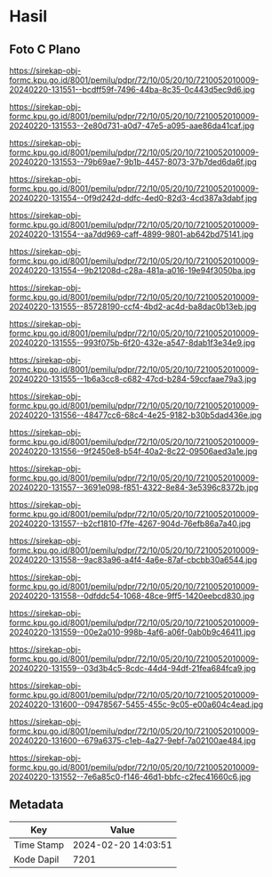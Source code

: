 # Hasil

## Foto C Plano

https://sirekap-obj-formc.kpu.go.id/8001/pemilu/pdpr/72/10/05/20/10/7210052010009-20240220-131551--bcdff59f-7496-44ba-8c35-0c443d5ec9d6.jpg

https://sirekap-obj-formc.kpu.go.id/8001/pemilu/pdpr/72/10/05/20/10/7210052010009-20240220-131553--2e80d731-a0d7-47e5-a095-aae86da41caf.jpg

https://sirekap-obj-formc.kpu.go.id/8001/pemilu/pdpr/72/10/05/20/10/7210052010009-20240220-131553--79b69ae7-9b1b-4457-8073-37b7ded6da6f.jpg

https://sirekap-obj-formc.kpu.go.id/8001/pemilu/pdpr/72/10/05/20/10/7210052010009-20240220-131554--0f9d242d-ddfc-4ed0-82d3-4cd387a3dabf.jpg

https://sirekap-obj-formc.kpu.go.id/8001/pemilu/pdpr/72/10/05/20/10/7210052010009-20240220-131554--aa7dd969-caff-4899-9801-ab642bd75141.jpg

https://sirekap-obj-formc.kpu.go.id/8001/pemilu/pdpr/72/10/05/20/10/7210052010009-20240220-131554--9b21208d-c28a-481a-a016-19e94f3050ba.jpg

https://sirekap-obj-formc.kpu.go.id/8001/pemilu/pdpr/72/10/05/20/10/7210052010009-20240220-131555--85728190-ccf4-4bd2-ac4d-ba8dac0b13eb.jpg

https://sirekap-obj-formc.kpu.go.id/8001/pemilu/pdpr/72/10/05/20/10/7210052010009-20240220-131555--993f075b-6f20-432e-a547-8dab1f3e34e9.jpg

https://sirekap-obj-formc.kpu.go.id/8001/pemilu/pdpr/72/10/05/20/10/7210052010009-20240220-131555--1b6a3cc8-c682-47cd-b284-59ccfaae79a3.jpg

https://sirekap-obj-formc.kpu.go.id/8001/pemilu/pdpr/72/10/05/20/10/7210052010009-20240220-131556--48477cc6-68c4-4e25-9182-b30b5dad436e.jpg

https://sirekap-obj-formc.kpu.go.id/8001/pemilu/pdpr/72/10/05/20/10/7210052010009-20240220-131556--9f2450e8-b54f-40a2-8c22-09506aed3a1e.jpg

https://sirekap-obj-formc.kpu.go.id/8001/pemilu/pdpr/72/10/05/20/10/7210052010009-20240220-131557--3691e098-f851-4322-8e84-3e5396c8372b.jpg

https://sirekap-obj-formc.kpu.go.id/8001/pemilu/pdpr/72/10/05/20/10/7210052010009-20240220-131557--b2cf1810-f7fe-4267-904d-76efb86a7a40.jpg

https://sirekap-obj-formc.kpu.go.id/8001/pemilu/pdpr/72/10/05/20/10/7210052010009-20240220-131558--9ac83a96-a4f4-4a6e-87af-cbcbb30a6544.jpg

https://sirekap-obj-formc.kpu.go.id/8001/pemilu/pdpr/72/10/05/20/10/7210052010009-20240220-131558--0dfddc54-1068-48ce-9ff5-1420eebcd830.jpg

https://sirekap-obj-formc.kpu.go.id/8001/pemilu/pdpr/72/10/05/20/10/7210052010009-20240220-131559--00e2a010-998b-4af6-a06f-0ab0b9c46411.jpg

https://sirekap-obj-formc.kpu.go.id/8001/pemilu/pdpr/72/10/05/20/10/7210052010009-20240220-131559--03d3b4c5-8cdc-44d4-94df-21fea684fca9.jpg

https://sirekap-obj-formc.kpu.go.id/8001/pemilu/pdpr/72/10/05/20/10/7210052010009-20240220-131600--09478567-5455-455c-9c05-e00a604c4ead.jpg

https://sirekap-obj-formc.kpu.go.id/8001/pemilu/pdpr/72/10/05/20/10/7210052010009-20240220-131600--679a6375-c1eb-4a27-9ebf-7a02100ae484.jpg

https://sirekap-obj-formc.kpu.go.id/8001/pemilu/pdpr/72/10/05/20/10/7210052010009-20240220-131552--7e6a85c0-f146-46d1-bbfc-c2fec41660c6.jpg


## Metadata

| Key        | Value               |
| ---------- | ------------------- |
| Time Stamp | 2024-02-20 14:03:51 |
| Kode Dapil | 7201                |



